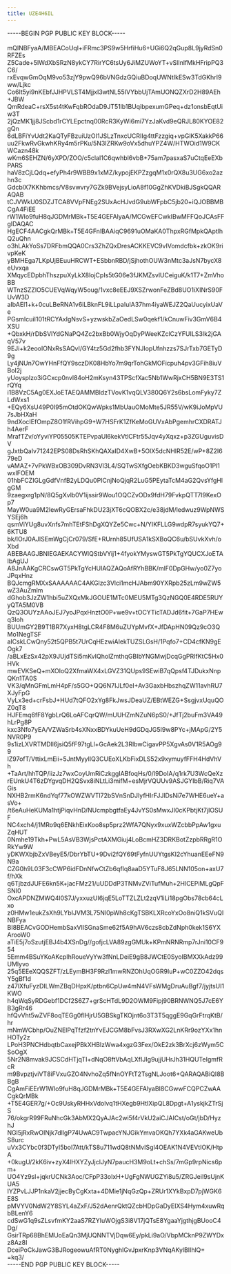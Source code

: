 ```yaml
---
title: UZE4H6IL
---
```


<style>
    header, nav, footer{
        display: none;
    }
    p {
        overflow: auto;
    }
</style>

<p>-----BEGIN PGP PUBLIC KEY BLOCK-----<br>
<br>
mQINBFyaA/MBEACoUql+iFRmc3PS9w5HrfiHu6+UGi6Q2qGup8L9jyRdSn0RFZEs<br>
Z5Cade+5IWdXbSRzN8ykCY7RirYC6tsUy6JiMZUWoYT+vSlInlfMkHFripPQ3C6/<br>
rxEvqwGmOqM9vo53zjY9pwQ96bVNGdzGQiuBDoqUWNtIkESw3TdGKhrI9ww/Ljkc<br>
Co6lt5yi9nKEbfJJHPVLST4MjjxI3wtNL55IVYbbUjTAmUONQZXrD2H89AEh+JBW<br>
QmRdeaC+rsX5st4tKwFqbROdaD9JT51lb1BUqibpexumGPeq+dz1onsbEqtUiw3T<br>
2jQzMK1jj8JScbd1rCYLEpctnq00RcR3KyWi6mi7YzJaKvd9eQRJL80KYOE82gQn<br>
6dLBFiYvUdt2KaQTyFBzuiUzOI1JSLzTnxcUCRIIg4ttFzzgiq+vpGlK5XakkP66<br>
uu2FkwRvGkwhKRy4m5rPKu/5N3IZRKw9oVx5dhuYPZ4W/HTWOid1W9CKWCazn48k<br>
wKm6SEHZN/6yXPD/ZOO/c5claI1C6qwhbl6vbB+75am7pasxaS7uCtqEeEXbPARS<br>
haV8zCjLQdq+efyPh4r9WBB9x1xMZ/kypojEKPZzgqM1x0rQX8u3UG6xo2azhn3c<br>
GdcblX7KKhbmcs/V8svwvry7GZk9BVejsyLioA8f10GgZhKVDkiBJSgkQQARAQAB<br>
tCJVWkU0SDZJTCA8VVpFNEg2SUxAcHJvdG9ubWFpbC5jb20+iQJOBBMBCgA4FiEE<br>
rW1WIo9fuH8qJGDMrMBk+T5E4GEFAlyaA/MCGwEFCwkIBwMFFQoJCAsFFgIDAQAC<br>
HgECF4AACgkQrMBk+T5E4GFnlBAAiqC9691uOMaKA0ThpxRGfMpkQAptlhQ2uQhn<br>
o3hLAkYoSs7DRFbmQQA0Crs3ZhZQxDresACKKEVC9vIVomdcfbk+zkOK9rivpKeK<br>
yBMHEga7LKpUjBEuuHRCWT+ESbbnRBD/jSjhothOUW3nMtc3aJsN7bycX8eUvxqa<br>
XMqycEDpbhThszpuXyLkX8lojCpIs5tG06e3fJKMZsvlUCeiguK/k1T7+ZmVhoBB<br>
WTnzSZZlO5CUEVqWqyW5oug/1vxc8eEEJ9XSZrwonFeZBd8UO1iXINrS90FUvW3D<br>
aIbAEl1+k+0cuLBeRNA1v6iLBknFL9iLLpaIuIA37hm4iyaWEJZ2QaUucyixUaVe<br>
PGsmIcuiI101tRCYAxIgNsvS+yzwskbZaOedLSw0qekf1/kCnuwFiv3GmV6B4XSU<br>
+QbxkH/rDbSVlYdGNaPQ4Zc2bxBb0WjyOqDyPWeeKZclCzYFUILS3Ik2jGAqV57v<br>
9EJi+k2eooIONxRsSAQvI/GY4tz5Gd2fhb3FYNJIopUfnhzzs7SJrTxb7GETyD9g<br>
Ly4jNUn7OwYHnFfQY9sczDK08HbYo7m9qrTohGkMOFicpuh4pv3GFih8iuVBoI2j<br>
yUoysplzo3iGCxcp0nvl84oH2mKsyn43TPScfXac5Nb1WwRjxCH5BN9E3TS1rQYq<br>
i1B8VzC5Ag0EXJoETAEQAMMBldzTVovK1vqQLV380Q6Y2s6bsLomFyky7ZLdWxs1<br>
+EQy6XsU49P0I95mOtdOKQwWpks1MbUauOMoMte5JR55V/wK9iJoMpVU7sJbHXaH<br>
9ndXocIEfOmpZ8O1fRVihpG9+W7HSFrK1ZfKeMoGUVxAbPgemhrCXDRATJh4AerF<br>
MrafTZv/oYyviYP05505KTEPvpaUl6kekVtlCFtr55Jqv4yXqxz+p3ZGUguvisDV<br>
gJxtbQaIv71242EPS08DsRhSKhQAXaID4XwB+5OlX5dcNHlR52E/wP+8Z2I679eD<br>
vAMAZ+7vPkWBxOB309DvRN3Vl3L4/SQTwSXfgOebKBKD3wguSfqoO1Pl1wxIFOEM<br>
01hbFCZIGLgGdfVnfB2yLDQu0PICnjNoQjqR2LuG5PEytaTcM4aG2QvsYfgHlgGM<br>
9zaegxrg1pN/8Q5gXvlb0V1ijssir9Wou1OQCZvODx9fdH79FvkpQTT7I9KexOp7<br>
MayW0ua9M2lewRyGErsaFhkDU23jXT6cQOBX2c/e38jdM/ledwuz9WpNWSYSEj6h<br>
qsmViYUg8uvXnfs7mhTEtFShDgXQYZe5Cwc+N/YIKFLLG9wdpR7syukYQ7+6KTU8<br>
bk/lOrJ0AJlSEmWgCjCr079/SfE+RUrnh85UfUSA1kSXBoQC6u/bSUvkXvh/oXbd<br>
ABEBAAGJBNIEGAEKACYWIQStbVYij1+4fyokYMyswGT5PkTgYQUCXJoETAIbAgUJ<br>
A8JnAAKgCRCswGT5PkTgYcHUIAQZAQoAfRYhBBK/mlF0DpGHw/yo0Z7yoJPqxHnz<br>
BQJcmgRMXxSAAAAAAC4AKGlzc3Vlci1mcHJAbm90YXRpb25zLm9wZW5wZ3AuZmlm<br>
dGhob3JzZW1hbi5uZXQxMkJGOUE1MTc0MEU5MTg3QzNGQ0E4RDE5RUYyQTA5M0VB<br>
QzQ3OUYzAAoJEJ7yoJPqxHnztO0P+we9v+tOCYTicTADJd6fit+7GaP7HEwq3Ioh<br>
BUUmGY2B9T1BR7XyxH8tgLCR4F8M6uZUYpMvfX+JfDApHN09Qz9cO3QMo1NegTSF<br>
aICskLCwQny52t5QPB5t7UrCqHEzwiAIekTUZSLGsH/1Pqfo7+CD4cfKN9gEOgk7<br>
/aBLxEzSx42pX9JUjdTSi5mKvIQholZmthqGBIbYNGMwjDcqGgPRIfKtC5Hx0HVk<br>
mwEVKSeQ+mXOIoQ2XfmaWX4xLGVZ31QUps9SEwiB7qQpsf4TJDukxNnpQKn1TA0S<br>
VK3/qMnGFmLmH4pF/s5GO+QQ6N7IJLf0eI+Av3GaxbHbszhqZW11avhRU7XJyFpG<br>
VyLx3ed+crFsbJ+HUd7tQFO2xYg8FkJwsJDeaUZ/EBtWEZG+SsgjvxUquQOZ0qT8<br>
HJFEmq6fF8YgbLrQ6LoAFCqrQW/mUUHZmNZuN6pS0/+JfTj2buFm3VA49hLrPg8P<br>
kxc3Nfo7yEA/VZWaSrb4sXNxxBDYkuUeH9dGDqJG5I9w8PYc+jMApG/2Y5NVR0P9<br>
9s1izLXVRTMDll6jsiQ5fF97tgLl+GcAek2L3RlbwCigavPP5XgvAs0V1R5AOg99<br>
IZ97ofT/VttixLmEii+5JntMyyIlQ3CUEoXLKbFixDLS52x9xymuyfFFH4HdVhVh<br>
+TaArt/hhTQP/iizJz7wxCoyUmRiCzkggIABfoqHs/0/l9DoIA/q1rk7U3WcQeXz<br>
rEUnkU4T6zDYgvqDH2QSvx8iNLtLi3mifM+esMjrVQUUv9ASJGYIbB/Riq7VAGis<br>
NXHB2rmK6ndYqf77kOWZWVTl72bSVnSnDJlyfHIrFJJlDsNi7e7WHE6ueY+asVo+<br>
/t6eAuHeKUMa1htjPiqvHnD/NUcmpbgtfaEy4JvYS0sMwxJI0cKPbtjKt7jIOSUF<br>
NC4xch4/j1MRo9q6ENkhEixKoo8sp5prz2WfA7QNyx9xuxWZcbbPpAw1gxuZqHUT<br>
0Nmhe19Tkh+PwL5AsVB3WjsPctAXMGiuj4LoBcmHZ3DRKBotZzpbRRgR1ORkYw9W<br>
yDKWXbjbZxVBeyE5/DbrYbTU+9Dvi2fQY69tFyfnUUYtgsKI2cYhuanEEeFN9N9a<br>
CZG0h9L03F3cCWP6idFDnNfwCtZb6qfIq8aaD5YTuF8J65LNN105on+axU7f/hXk<br>
q6TjbzdJUFE6kn5K+jacFMz21/uUDDdP3TNMvZViTufMuh+2HlCEPiMLgQpFSNI0<br>
OxcAPDNZMWQ4l0S7J/yxxuzUI6jqE5LoTTZLZLt2zqV1iLi18pgObs78cb64cLxo<br>
z0HMw1eukZsXh9LYbIJVM3L75Nl0pWh8cKgTSBKLXRcoYxOo8niQ1kSVuQINBFya<br>
BI8BEACvGODHembSaxVIlSGnaSme62f5A9hAV6czs8cbZdNph0kek1S6YXArooW0<br>
aTiE5j7oSzutjEBJ4b4XSnDg//gofjcLVA89zgGMUk+KPmNRNRmp7rJni10CF954<br>
5Emm4BSuYKoAKcpIhRoueVyYw3fNnLDeiE9gB8JWCtE0SyoIBMXXkAdz99UMlyvo<br>
25q5EEeXQQSZFT/zLEymBH3F9Rzl1mwRNZOhUqOGR9IuP+wC0ZZO42dqsY5gBf1d<br>
z47lXfuFyzDILWmZBqDHpxK/ptbn6CpUw4mN4VFsWMgDruAuBgf7/jyjtsUI1KWO<br>
h4qWqSyRDGebf1DCf2S6Z7+grScHTdL9D2OWM9Fipj90BRNWNQ5J7cE6YB3gRr46<br>
hfQvVht5wZVF8oqTEGg0fIHjrU5GBSkgTKOjnt6o3T3T5qggE9GqGrFtrqKtB/hr<br>
mNmWCbhp/OuZNElPqTfzf2tnYvEJCGM8bFvsJ3RXwXG2LnKRr9ozYXx1hnHOTy2z<br>
LPoH3PNCHdbqtbCaxejPBkXHBlzWwa4xgzG3Fex/OkE2zk3BrXcj6zWym5CSoOgX<br>
5Nr2N8mvak9JCSCdHTjqTI+dNqO8ftVbAqLXfIJIg9ujjUHrJh31HQUTeIgmfRcR<br>
m9BvpztjviVT8iFVxuGZO4NvhoZq5fNnOYFtT2TsgNLJoot6+QARAQABiQI8BBgB<br>
CgAmFiEErW1WIo9fuH8qJGDMrMBk+T5E4GEFAlyaBI8CGwwFCQPCZwAACgkQrMBk<br>
+T5E4GER7g/+Oc9UskyRHHxVdolvq1tHXegb9HtIXipQL8Dpgt+A1yskjkZTrSjS<br>
76/okgrR99FRuNhcGk3AbMX2QyAJAc2wi5f4rVkU2aiCJAICst/oGt/jbD/HyzhJ<br>
NGl5jRxRwOINjk7dllgP74UwAC9TwpacYNJGikYmvaOKQh7YXk4aGAKweUbS8urc<br>
uVx3CYbc0f3DTyI5boI7Att/kTS8u711wdQ8tNMvISgl4OEAK1N4VEVtIOK/HtpA<br>
+0kugU/2kK6iv+zyX4lHXYZyJjclJyN7paucH3M9oLt+chSs/7mGp9rpNics6pm+<br>
UO4Yz9sl+jqkrUCNk3Aoc/CFpP33oIxH+UgFgNWUGZYi8u5/ZRGJeiI9sUjnKUA5<br>
IYZPvLJJP1nkaV2jjecByCgKxta+4DMie1jNqGzQp+ZRUr1XYkBxpD7pjWGK6E8S<br>
pMVYV0NdW2Y8SYL4aZxF/J52dAenrQktQZcbHDpGaDyEIXS4Hym4xuwRqbBLenY6<br>
cdSwG1q9sZLsvfmKY2aaS7RZYIuWOjgS3i8V17jQTsE8YgaaYjgthjgBUooC4Dg/<br>
GsirTRp68BhEMUoEaQn3MjUQNNTVjDqw6Ey/pkLi9aO/VbpMCknP9ZWYDxz8Az8I<br>
DceiPoCkJawG3BJRogeowuAfRT0NyghIGvJpxrKnp3VNqAKylBlIhlQ=<br>
=kq3/<br>
-----END PGP PUBLIC KEY BLOCK-----<br>
</p>
